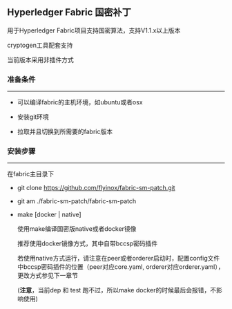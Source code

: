 ## Hyperledger Fabric 国密补丁

用于Hyperledger Fabric项目支持国密算法，支持V1.1.x以上版本

cryptogen工具配套支持

当前版本采用非插件方式

### 准备条件
---
* 可以编译fabric的主机环境，如ubuntu或者osx

* 安装git环境

* 拉取并且切换到所需要的fabric版本

### 安装步骤
---


在fabric主目录下

* git clone https://github.com/flyinox/fabric-sm-patch.git

* git am ./fabric-sm-patch/fabric-sm-patch

* make [docker | native]

  使用make编译国密版native或者docker镜像

  推荐使用docker镜像方式，其中自带bccsp密码插件

  若使用native方式运行，请注意在peer或者orderer启动时，配置config文件中bccsp密码插件的位置（peer对应core.yaml, orderer对应orderer.yaml），更改方式参见下一章节

  (**注意**，当前dep 和 test 跑不过，所以make docker的时候最后会报错，不影响使用)


